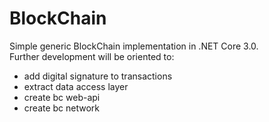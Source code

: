 # BlockChain

Simple generic BlockChain implementation in .NET Core 3.0.<br/>
Further development will be oriented to: 
* add digital signature to transactions
* extract data access layer
* create bc web-api
* create bc network 
